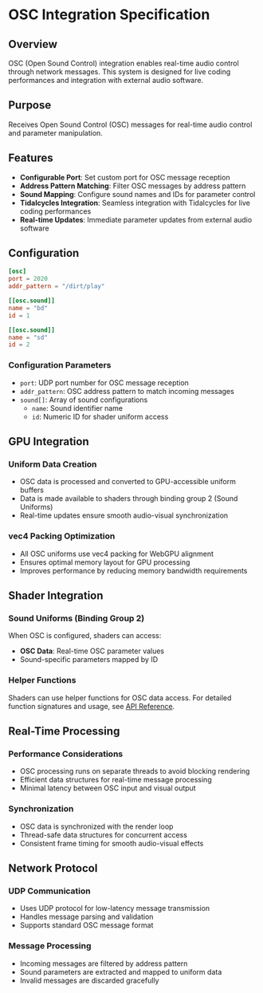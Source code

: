 # OSC Integration Specification

## Overview

OSC (Open Sound Control) integration enables real-time audio control through network messages. This system is designed for live coding performances and integration with external audio software.

## Purpose

Receives Open Sound Control (OSC) messages for real-time audio control and parameter manipulation.

## Features

- **Configurable Port**: Set custom port for OSC message reception
- **Address Pattern Matching**: Filter OSC messages by address pattern
- **Sound Mapping**: Configure sound names and IDs for parameter control
- **Tidalcycles Integration**: Seamless integration with Tidalcycles for live coding performances
- **Real-time Updates**: Immediate parameter updates from external audio software

## Configuration

```toml
[osc]
port = 2020
addr_pattern = "/dirt/play"

[[osc.sound]]
name = "bd"
id = 1

[[osc.sound]]
name = "sd"
id = 2
```

### Configuration Parameters

- `port`: UDP port number for OSC message reception
- `addr_pattern`: OSC address pattern to match incoming messages
- `sound[]`: Array of sound configurations
  - `name`: Sound identifier name
  - `id`: Numeric ID for shader uniform access

## GPU Integration

### Uniform Data Creation
- OSC data is processed and converted to GPU-accessible uniform buffers
- Data is made available to shaders through binding group 2 (Sound Uniforms)
- Real-time updates ensure smooth audio-visual synchronization

### vec4 Packing Optimization
- All OSC uniforms use vec4 packing for WebGPU alignment
- Ensures optimal memory layout for GPU processing
- Improves performance by reducing memory bandwidth requirements

## Shader Integration

### Sound Uniforms (Binding Group 2)
When OSC is configured, shaders can access:
- **OSC Data**: Real-time OSC parameter values
- Sound-specific parameters mapped by ID

### Helper Functions
Shaders can use helper functions for OSC data access. For detailed function signatures and usage, see [API Reference](api-reference.md).

## Real-Time Processing

### Performance Considerations
- OSC processing runs on separate threads to avoid blocking rendering
- Efficient data structures for real-time message processing
- Minimal latency between OSC input and visual output

### Synchronization
- OSC data is synchronized with the render loop
- Thread-safe data structures for concurrent access
- Consistent frame timing for smooth audio-visual effects

## Network Protocol

### UDP Communication
- Uses UDP protocol for low-latency message transmission
- Handles message parsing and validation
- Supports standard OSC message format

### Message Processing
- Incoming messages are filtered by address pattern
- Sound parameters are extracted and mapped to uniform data
- Invalid messages are discarded gracefully